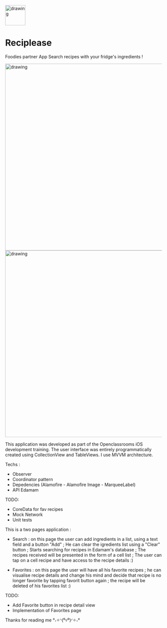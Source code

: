 <img src="https://user-images.githubusercontent.com/63591976/215772024-95374ada-2cf3-4a6a-a431-77a0d086fe08.png" alt="drawing" width="65"/>

# Reciplease
Foodies partner App
Search recipes with your fridge's ingredients !


<img src="https://user-images.githubusercontent.com/63591976/215776904-9e5d8fe9-6c83-4bf6-b48e-195ed0dbc9aa.png" alt="drawing" width="600"/>


<img src="https://user-images.githubusercontent.com/63591976/215777034-6d7c1540-87e1-4fba-8e37-f598a549f551.png" alt="drawing" width="600"/>



This application was developed as part of the Openclassrooms iOS development training.
The user interface was entirely programmatically created using CollectionView and TableViews.
I use MVVM architecture.


Techs :
- Observer 
- Coordinator pattern
- Depedencies (Alamofire - Alamofire Image - MarqueeLabel)
- API Edamam


TODO:
- CoreData for fav recipes
- Mock Network
- Unit tests


This is a two pages application :


- Search : on this page the user can add ingredients in a list, using a text field and a button "Add" ; 
           He can clear the igredients list using a "Clear" button ;
           Starts searching for recipes in Edamam's database ;
           The recipes received will be presented in the form of a cell list ;
           The user can tap on a cell recipe and have access to the recipe details :)
           
           
- Favorites : on this page the user will have all his favorite recipes ;
              he can visualise recipe details and change his mind and decide that recipe is no longer favorite by tapping favorit button again ;
              the recipe will be deleted of his favorites list :)
              

TODO:
- Add Favorite button in recipe detail view 
- Implementation of Favorites page


Thanks for reading me °˖✧◝(⁰▿⁰)◜✧˖°
